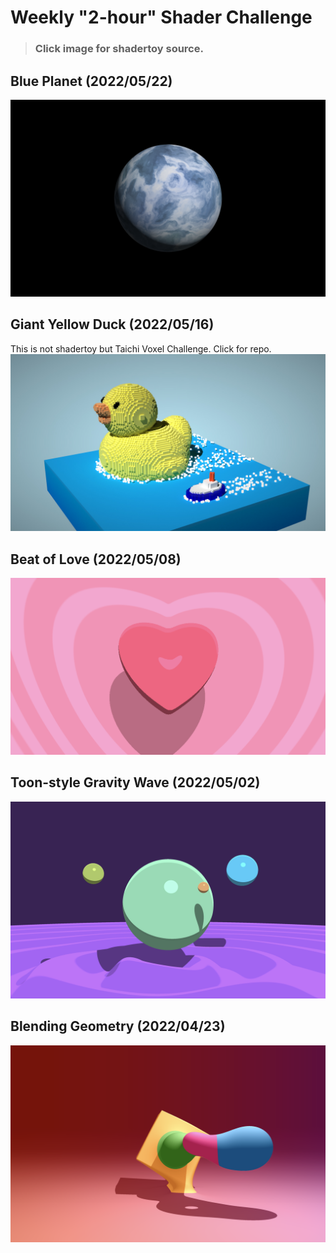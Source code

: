 # Weekly "2-hour" Shader Challenge

> ###  Click image for shadertoy source. 
## Blue Planet (2022/05/22)

[![](./Blue_Planet/img.png)](https://www.shadertoy.com/view/fdtcz7)

## Giant Yellow Duck (2022/05/16)
This is not shadertoy but Taichi Voxel Challenge. Click for repo. 
[![](https://github.com/Ricahrd-Li/Taichi-voxel-challenge/blob/main/demo.jpg)](https://github.com/Ricahrd-Li/Taichi-voxel-challenge)

## Beat of Love (2022/05/08)

[![](./Beat_of_Love/img.png)](https://www.shadertoy.com/view/NlBfWz)

## Toon-style Gravity Wave (2022/05/02)


[![](./Toon-style_Gravity_Wave/img.png)](https://www.shadertoy.com/view/7lffDj)


## Blending Geometry (2022/04/23)

[![](./Blending_Geometry/img.png)](https://www.shadertoy.com/view/7lffDr)

